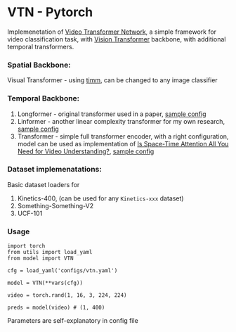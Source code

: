# VTN - Pytorch
Implemenetation of [Video Transformer Network](https://arxiv.org/abs/2102.00719), a simple framework for video classification task, with [Vision Transformer](https://arxiv.org/abs/2010.11929) backbone, with additional temporal transformers.

### Spatial Backbone:
Visual Transformer - using [timm](https://github.com/rwightman/pytorch-image-models), can be changed to any image classifier


### Temporal Backbone:
1. Longformer - original transformer used in a paper, [sample config](configs/vtn.yaml)
2. Linformer - another linear complexity transformer for my own research, [sample config](configs/lin-vtn.yaml)
3. Transformer - simple full transformer encoder, with a right configuration, model can be used as implementation of [Is Space-Time Attention All You Need for Video Understanding?](https://arxiv.org/abs/2102.05095), [sample config](configs/full-vtn.yaml)

### Dataset implemenatations:
Basic dataset loaders for
1. Kinetics-400, (can be used for any `Kinetics-xxx` dataset)
2. Something-Something-V2
3. UCF-101

### Usage
```
import torch
from utils import load_yaml
from model import VTN

cfg = load_yaml('configs/vtn.yaml')

model = VTN(**vars(cfg))

video = torch.rand(1, 16, 3, 224, 224)

preds = model(video) # (1, 400)
```

Parameters are self-explanatory in config file

